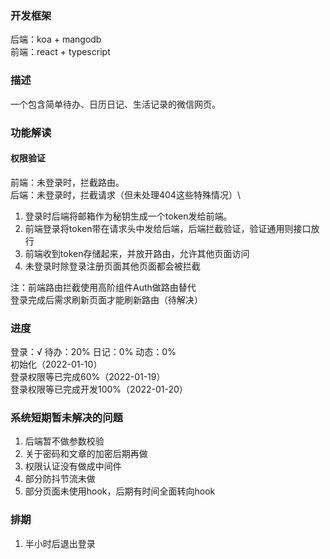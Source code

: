 ### 开发框架
后端：koa + mangodb \
前端：react + typescript
### 描述
一个包含简单待办、日历日记、生活记录的微信网页。
### 功能解读
#### 权限验证
前端：未登录时，拦截路由。\
后端：未登录时，拦截请求（但未处理404这些特殊情况）\

1. 登录时后端将邮箱作为秘钥生成一个token发给前端。
2. 前端登录将token带在请求头中发给后端，后端拦截验证，验证通用则接口放行
3. 前端收到token存储起来，并放开路由，允许其他页面访问
4. 未登录时除登录注册页面其他页面都会被拦截

注：前端路由拦截使用高阶组件Auth做路由替代\
登录完成后需求刷新页面才能刷新路由（待解决）

### 进度
登录：√ 待办：20% 日记：0% 动态：0%  \
初始化（2022-01-10）\
登录权限等已完成60%（2022-01-19）\
登录权限等已完成开发100%（2022-01-20）

### 系统短期暂未解决的问题
1. 后端暂不做参数校验
2. 关于密码和文章的加密后期再做
3. 权限认证没有做成中间件
4. 部分防抖节流未做
5. 部分页面未使用hook，后期有时间全面转向hook

### 排期
1. 半小时后退出登录